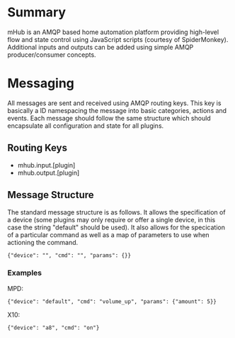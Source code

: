# Summary

mHub is an AMQP based home automation platform providing high-level flow and state control using JavaScript scripts (courtesy of SpiderMonkey). Additional inputs and outputs can be added using simple AMQP producer/consumer concepts.

# Messaging

All messages are sent and received using AMQP routing keys. This key is basically a ID namespacing the message into basic categories, actions and events. Each message should follow the same structure which should encapsulate all configuration and state for all plugins.

## Routing Keys

* mhub.input.[plugin]
* mhub.output.[plugin]

## Message Structure

The standard message structure is as follows. It allows the specification of a device (some plugins may only require or offer a single device, in this case the string "default" should be used). It also allows for the specication of a particular command as well as a map of parameters to use when actioning the command.

    {"device": "", "cmd": "", "params": {}}

### Examples

MPD:

    {"device": "default", "cmd": "volume_up", "params": {"amount": 5}}

X10:

    {"device": "a8", "cmd": "on"}

